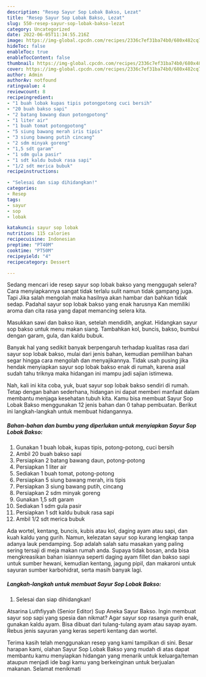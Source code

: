 ```yaml
---
description: "Resep Sayur Sop Lobak Bakso, Lezat"
title: "Resep Sayur Sop Lobak Bakso, Lezat"
slug: 550-resep-sayur-sop-lobak-bakso-lezat
category: Uncategorized
date: 2022-06-05T11:34:55.216Z
image: https://img-global.cpcdn.com/recipes/2336c7ef31ba74b0/680x482cq70/sayur-sop-lobak-bakso-foto-resep-utama.jpg
hideToc: false
enableToc: true
enableTocContent: false
thumbnail: https://img-global.cpcdn.com/recipes/2336c7ef31ba74b0/680x482cq70/sayur-sop-lobak-bakso-foto-resep-utama.jpg
cover: https://img-global.cpcdn.com/recipes/2336c7ef31ba74b0/680x482cq70/sayur-sop-lobak-bakso-foto-resep-utama.jpg
author: Admin
authorAv: notfound
ratingvalue: 4
reviewcount: 8
recipeingredient:
- "1 buah lobak kupas tipis potongpotong cuci bersih"
- "20 buah bakso sapi"
- "2 batang bawang daun potongpotong"
- "1 liter air"
- "1 buah tomat potongpotong"
- "5 siung bawang merah iris tipis"
- "3 siung bawang putih cincang"
- "2 sdm minyak goreng"
- "1,5 sdt garam"
- "1 sdm gula pasir"
- "1 sdt kaldu bubuk rasa sapi"
- "1/2 sdt merica bubuk"
recipeinstructions:

- "Selesai dan siap dihidangkan!"
categories:
- Resep
tags:
- sayur
- sop
- lobak

katakunci: sayur sop lobak 
nutrition: 115 calories
recipecuisine: Indonesian
preptime: "PT40M"
cooktime: "PT50M"
recipeyield: "4"
recipecategory: Dessert

---
```



Sedang mencari ide resep sayur sop lobak bakso yang menggugah selera? Cara menyiapkannya sangat tidak terlalu sulit namun tidak gampang juga. Tapi Jika salah mengolah maka hasilnya akan hambar dan bahkan tidak sedap. Padahal sayur sop lobak bakso yang enak harusnya Kan memiliki aroma dan cita rasa yang dapat memancing selera kita.


Masukkan sawi dan bakso ikan, setelah mendidih, angkat. Hidangkan sayur sop bakso untuk menu makan siang. Tambahkan kol, buncis, bakso, bumbui dengan garam, gula, dan kaldu bubuk.

Banyak hal yang sedikit banyak berpengaruh terhadap kualitas rasa dari sayur sop lobak bakso, mulai dari jenis bahan, kemudian pemilihan bahan segar hingga cara mengolah dan menyajikannya. Tidak usah pusing jika hendak menyiapkan sayur sop lobak bakso enak di rumah, karena asal sudah tahu triknya maka hidangan ini mampu jadi sajian istimewa.


Nah, kali ini kita coba, yuk, buat sayur sop lobak bakso sendiri di rumah. Tetap dengan bahan sederhana, hidangan ini dapat memberi manfaat dalam membantu menjaga kesehatan tubuh kita. Kamu bisa membuat Sayur Sop Lobak Bakso menggunakan 12 jenis bahan dan 0 tahap pembuatan. Berikut ini langkah-langkah untuk membuat hidangannya.

<!--inarticleads1-->

##### Bahan-bahan dan bumbu yang diperlukan untuk menyiapkan Sayur Sop Lobak Bakso:

1. Gunakan 1 buah lobak, kupas tipis, potong-potong, cuci bersih
1. Ambil 20 buah bakso sapi
1. Persiapkan 2 batang bawang daun, potong-potong
1. Persiapkan 1 liter air
1. Sediakan 1 buah tomat, potong-potong
1. Persiapkan 5 siung bawang merah, iris tipis
1. Persiapkan 3 siung bawang putih, cincang
1. Persiapkan 2 sdm minyak goreng
1. Gunakan 1,5 sdt garam
1. Sediakan 1 sdm gula pasir
1. Persiapkan 1 sdt kaldu bubuk rasa sapi
1. Ambil 1/2 sdt merica bubuk


Ada wortel, kentang, buncis, kubis atau kol, daging ayam atau sapi, dan kuah kaldu yang gurih. Namun, kelezatan sayur sop kurang lengkap tanpa adanya lauk pendamping. Sop adalah salah satu masakan yang paling sering tersaji di meja makan rumah anda. Supaya tidak bosan, anda bisa mengkreasikan bahan isiannya seperti daging ayam fillet dan bakso sapi untuk sumber hewani, kemudian kentang, jagung pipil, dan makaroni untuk sayuran sumber karbohidrat, serta masih banyak lagi. 

<!--inarticleads2-->

##### Langkah-langkah untuk membuat Sayur Sop Lobak Bakso:


1. Selesai dan siap dihidangkan!

Atsarina Luthfiyyah (Senior Editor) Sup Aneka Sayur Bakso. Ingin membuat sayur sop sapi yang spesia dan nikmat? Agar sayur sop rasanya gurih enak, gunakan kaldu ayam. Bisa dibuat dari tulang-tulang ayam atau sayap ayam. Rebus jenis sayuran yang keras seperti kentang dan wortel. 

Terima kasih telah menggunakan resep yang kami tampilkan di sini. Besar harapan kami, olahan Sayur Sop Lobak Bakso yang mudah di atas dapat membantu kamu menyiapkan hidangan yang menarik untuk keluarga/teman ataupun menjadi ide bagi kamu yang berkeinginan untuk berjualan makanan. Selamat menikmati

